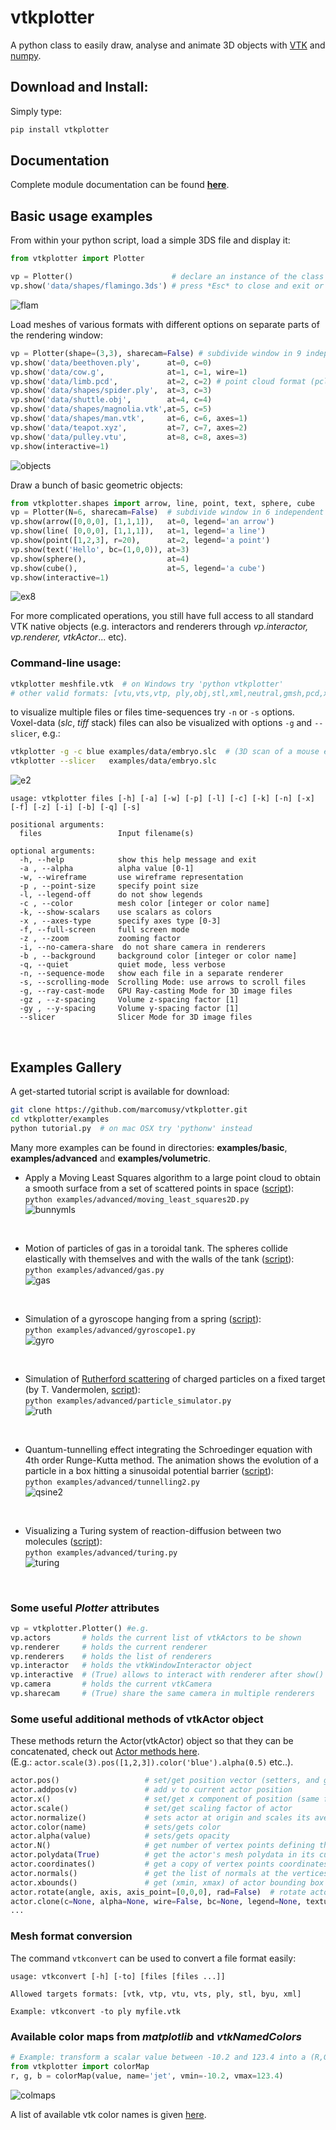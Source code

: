 # vtkplotter

A python class to easily draw, analyse and animate 3D objects with [VTK](https://www.vtk.org/) 
and [numpy](http://www.numpy.org/).


## Download and Install:
Simply type:
```bash
pip install vtkplotter
```


## Documentation
Complete module documentation can be found [**here**](https://vtkplotter.embl.es).



## Basic usage examples
From within your python script, load a simple 3DS file and display it:
```python
from vtkplotter import Plotter

vp = Plotter()                      # declare an instance of the class
vp.show('data/shapes/flamingo.3ds') # press *Esc* to close and exit or *q* to continue
```
![flam](https://user-images.githubusercontent.com/32848391/47579206-9b88ab80-d94b-11e8-9f04-132698fd5ea3.png)
<br />


Load meshes of various formats with different options on separate parts of the rendering window:
```python
vp = Plotter(shape=(3,3), sharecam=False) # subdivide window in 9 independent parts
vp.show('data/beethoven.ply',      at=0, c=0)
vp.show('data/cow.g',              at=1, c=1, wire=1)
vp.show('data/limb.pcd',           at=2, c=2) # point cloud format (pcl)
vp.show('data/shapes/spider.ply',  at=3, c=3)
vp.show('data/shuttle.obj',        at=4, c=4)
vp.show('data/shapes/magnolia.vtk',at=5, c=5)
vp.show('data/shapes/man.vtk',     at=6, c=6, axes=1)
vp.show('data/teapot.xyz',         at=7, c=7, axes=2)
vp.show('data/pulley.vtu',         at=8, c=8, axes=3)
vp.show(interactive=1)
```
![objects](https://user-images.githubusercontent.com/32848391/43654734-8d126a96-974c-11e8-80d6-73cf224c0511.png)
<br />

Draw a bunch of basic geometric objects:
```python
from vtkplotter.shapes import arrow, line, point, text, sphere, cube
vp = Plotter(N=6, sharecam=False)  # subdivide window in 6 independent parts
vp.show(arrow([0,0,0], [1,1,1]),   at=0, legend='an arrow')
vp.show(line( [0,0,0], [1,1,1]),   at=1, legend='a line')
vp.show(point([1,2,3], r=20),      at=2, legend='a point')
vp.show(text('Hello', bc=(1,0,0)), at=3)
vp.show(sphere(),                  at=4)
vp.show(cube(),                    at=5, legend='a cube')
vp.show(interactive=1)
```
![ex8](https://user-images.githubusercontent.com/32848391/32666975-91690102-c639-11e7-8f7b-ad07bd6019da.png)
<br />


For more complicated operations, you still have full access to all standard VTK native objects 
(e.g. interactors and renderers through *vp.interactor, vp.renderer, vtkActor*... etc).
<br />



### Command-line usage:
```bash
vtkplotter meshfile.vtk  # on Windows try 'python vtkplotter'
# other valid formats: [vtu,vts,vtp, ply,obj,stl,xml,neutral,gmsh,pcd,xyz,txt,byu, tif,slc, png,jpg]
```
to visualize multiple files or files time-sequences try `-n` or `-s` options.<br />
Voxel-data (*slc*, *tiff* stack) files can also be visualized with options `-g` and `--slicer`,
e.g.:
```bash
vtkplotter -g -c blue examples/data/embryo.slc  # (3D scan of a mouse embryo)
vtkplotter --slicer   examples/data/embryo.slc    
```
![e2](https://user-images.githubusercontent.com/32848391/48278506-00fd9180-e44e-11e8-94e6-6ee5f2a56ff7.jpg)

```
usage: vtkplotter files [-h] [-a] [-w] [-p] [-l] [-c] [-k] [-n] [-x] [-f] [-z] [-i] [-b] [-q] [-s]

positional arguments:
  files                 Input filename(s)

optional arguments:
  -h, --help            show this help message and exit
  -a , --alpha          alpha value [0-1]
  -w, --wireframe       use wireframe representation
  -p , --point-size     specify point size
  -l, --legend-off      do not show legends
  -c , --color          mesh color [integer or color name]
  -k, --show-scalars    use scalars as colors
  -x , --axes-type      specify axes type [0-3]
  -f, --full-screen     full screen mode
  -z , --zoom           zooming factor
  -i, --no-camera-share  do not share camera in renderers
  -b , --background     background color [integer or color name]
  -q, --quiet           quiet mode, less verbose
  -n, --sequence-mode   show each file in a separate renderer
  -s, --scrolling-mode  Scrolling Mode: use arrows to scroll files
  -g, --ray-cast-mode   GPU Ray-casting Mode for 3D image files
  -gz , --z-spacing     Volume z-spacing factor [1]
  -gy , --y-spacing     Volume y-spacing factor [1]
  --slicer              Slicer Mode for 3D image files
```
<br />


## Examples Gallery
A get-started tutorial script is available for download:
```bash
git clone https://github.com/marcomusy/vtkplotter.git
cd vtkplotter/examples
python tutorial.py  # on mac OSX try 'pythonw' instead
```
Many more examples can be found in directories: **examples/basic**, **examples/advanced**
and **examples/volumetric**.
<br />


- Apply a Moving Least Squares algorithm to a large point cloud to obtain a smooth surface 
from a set of scattered points in space 
([script](https://github.com/marcomusy/vtkplotter/blob/master/examples/advanced/moving_least_squares2D.py)):<br />
`python examples/advanced/moving_least_squares2D.py`<br />
![bunnymls](https://user-images.githubusercontent.com/32848391/43954472-ef161148-9c9c-11e8-914d-1ba57718da74.png)
<br />


- Motion of particles of gas in a toroidal tank. The spheres collide elastically with themselves and
with the walls of the tank 
([script](https://github.com/marcomusy/vtkplotter/blob/master/examples/advanced/gas.py)):<br />
`python examples/advanced/gas.py`<br />
![gas](https://user-images.githubusercontent.com/32848391/39139206-90d644ca-4721-11e8-95b9-8aceeb3ac742.gif)
<br />


- Simulation of a gyroscope hanging from a spring
([script](https://github.com/marcomusy/vtkplotter/blob/master/examples/advanced/gyroscope1.py)):<br />
`python examples/advanced/gyroscope1.py`<br />
![gyro](https://user-images.githubusercontent.com/32848391/39766016-85c1c1d6-52e3-11e8-8575-d167b7ce5217.gif)
<br />


- Simulation of [Rutherford scattering](https://en.wikipedia.org/wiki/Rutherford_scattering) 
of charged particles on a fixed target (by T. Vandermolen,
[script](https://github.com/marcomusy/vtkplotter/blob/master/examples/advanced/particle_simulator.py)):<br />
`python examples/advanced/particle_simulator.py`<br />
![ruth](https://user-images.githubusercontent.com/32848391/43984362-5c545a0e-9d00-11e8-8ce5-572b96bb91d1.gif)
<br />


- Quantum-tunnelling effect integrating the Schroedinger equation with 4th order Runge-Kutta method. 
The animation shows the evolution of a particle in a box hitting a sinusoidal potential barrier
([script](https://github.com/marcomusy/vtkplotter/blob/master/examples/advanced/tunnelling2.py)):<br />
`python examples/advanced/tunnelling2.py`<br />
![qsine2](https://user-images.githubusercontent.com/32848391/47751431-06aae880-dc92-11e8-9fcf-6659123edbfa.gif)
<br />


- Visualizing a Turing system of reaction-diffusion between two molecules
([script](https://github.com/marcomusy/vtkplotter/blob/master/examples/advanced/turing.py)):<br />
`python examples/advanced/turing.py`<br />
![turing](https://user-images.githubusercontent.com/32848391/40665257-1412a30e-635d-11e8-9536-4c73bf6bdd92.gif)
<br />



### Some useful *Plotter* attributes
```python
vp = vtkplotter.Plotter() #e.g.
vp.actors       # holds the current list of vtkActors to be shown
vp.renderer     # holds the current renderer
vp.renderers    # holds the list of renderers
vp.interactor   # holds the vtkWindowInteractor object
vp.interactive  # (True) allows to interact with renderer after show()
vp.camera       # holds the current vtkCamera
vp.sharecam     # (True) share the same camera in multiple renderers
```


### Some useful additional methods of vtkActor object
These methods return the Actor(vtkActor) object so that they can be concatenated,
check out [Actor methods here](https://vtkplotter.embl.es/actors.m.html). <br />
(E.g.: `actor.scale(3).pos([1,2,3]).color('blue').alpha(0.5)` etc..).
```python
actor.pos()                   # set/get position vector (setters, and getters if no argument is given)
actor.addpos(v)               # add v to current actor position
actor.x()                     # set/get x component of position (same for y and z)
actor.scale()                 # set/get scaling factor of actor
actor.normalize()             # sets actor at origin and scales its average size to 1
actor.color(name)             # sets/gets color
actor.alpha(value)            # sets/gets opacity
actor.N()                     # get number of vertex points defining the actor's mesh
actor.polydata(True)          # get the actor's mesh polydata in its current transformation (True_
actor.coordinates()           # get a copy of vertex points coordinates (set copy=False to get references)
actor.normals()               # get the list of normals at the vertices of the surface
actor.xbounds()               # get (xmin, xmax) of actor bounding box (same for y and z)
actor.rotate(angle, axis, axis_point=[0,0,0], rad=False)  # rotate actor around axis
actor.clone(c=None, alpha=None, wire=False, bc=None, legend=None, texture=None)
...
```


### Mesh format conversion
The command `vtkconvert` can be used to convert a file format easily:
```
usage: vtkconvert [-h] [-to] [files [files ...]]

Allowed targets formats: [vtk, vtp, vtu, vts, ply, stl, byu, xml]

Example: vtkconvert -to ply myfile.vtk
```


### Available color maps from *matplotlib* and *vtkNamedColors*
```python
# Example: transform a scalar value between -10.2 and 123.4 into a (R,G,B) color using the 'jet' map:
from vtkplotter import colorMap
r, g, b = colorMap(value, name='jet', vmin=-10.2, vmax=123.4)
```
![colmaps](https://user-images.githubusercontent.com/32848391/42942959-c8b50eec-8b61-11e8-930a-00dcffdca601.png)

A list of available vtk color names is given [here](https://vtkplotter.embl.es/vtkcolors.html).
<br />
